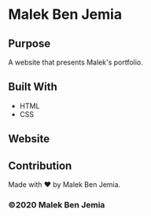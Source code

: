 # Malek Ben Jemia

## Purpose
A website that presents Malek's portfolio. 

## Built With
* HTML
* CSS

## Website


## Contribution
Made with ❤️ by Malek Ben Jemia.

### ©️2020 Malek Ben Jemia